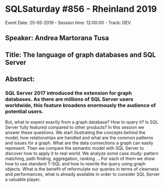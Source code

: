 # SQLSaturday #856 - Rheinland 2019
Event Date: 25-05-2019 - Session time: 12:00:00 - Track: DEV
## Speaker: Andrea Martorana Tusa
## Title: The language of graph databases and SQL Server
## Abstract:
### SQL Server 2017 introduced the extension for graph databases. As there are millions of SQL Server users worldwide, this feature broadens enormously the audience of potential users. 
But, what to expect exactly from a graph database? How to query it? Is SQL Server fully featured compared to other products?
In this session we answer these questions. We start illustrating the concepts behind the model; how relationships are handled and what are the common patterns and issues for a graph. What are the data connections a graph can easily represent.
Then we compare the semantic model with SQL Server to discover how to apply it to real world. We analyze some case study: pattern matching, path finding, aggregation, ranking … For each of them we show how to use standard T-SQL and how to rewrite the query using graph objects. What is the benefit of reformulate our queries in terms of clearness and performances, what is already available in order to consider SQL Server a valuable player.
